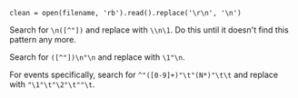 ```
clean = open(filename, 'rb').read().replace('\r\n', '\n')
```

Search for `\n([^"])` and replace with `\\n\1`. Do this until it doesn't find this pattern any more.

Search for `([^"])\n"\n` and replace with `\1"\n`.

For events specifically, search for `^"([0-9]+)"\t"(N*)"\t\t` and replace with `"\1"\t"\2"\t""\t`.
